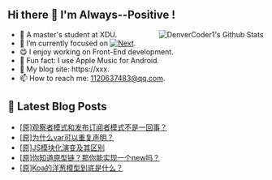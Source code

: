 ## Hi there 👋 I'm Always--Positive !
<div>
  <img alt="DenverCoder1's Github Stats" src="https://denvercoder1-github-readme-stats.vercel.app/api?username=qq1120637483&show_icons=true&count_private=true&theme=react&hide_border=true&hide_title=true&bg_color=1F222E&title_color=F85D7F&icon_color=F8D866" align= "right" />

- 🎒 A master's student at XDU. 
- 🔬 I’m currently focused on [![Next](https://img.shields.io/badge/-Next-brightgreen)](https://). 
- 😋 I enjoy working on Front-End development.
- 🎵 Fun fact: I use Apple Music for Android.
- 📝 My blog site: https://xxx.
- 📫 How to reach me:  1120637483@qq.com.
</div>  


## 📕 Latest Blog Posts

<!-- BLOG-POST-LIST:START -->
- [[原]观察者模式和发布订阅者模式不是一回事？](https://blog.csdn.net/sinat_41696687/article/details/124224380)
- [[原]为什么var可以重复声明？](https://blog.csdn.net/sinat_41696687/article/details/124214921)
- [[原]JS模块化演变及其区别](https://blog.csdn.net/sinat_41696687/article/details/124207713)
- [[原]你知道原型链？那你能实现一个new吗？](https://blog.csdn.net/sinat_41696687/article/details/124186342)
- [[原]Koa的洋葱模型到底是什么？](https://blog.csdn.net/sinat_41696687/article/details/124162747)
<!-- BLOG-POST-LIST:END -->









